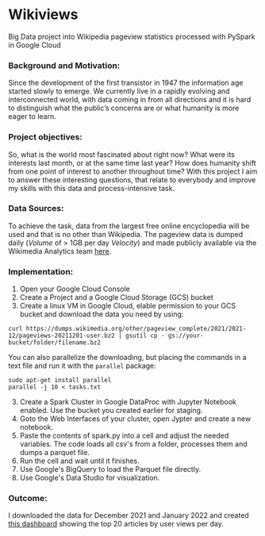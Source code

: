 # Wikiviews
Big Data project into Wikipedia pageview statistics processed with PySpark in Google Cloud

### Background and Motivation:
Since the development of the first transistor in 1947 the information age started slowly to emerge. We currently live in a rapidly evolving and interconnected world, with data coming in from all directions and it is hard to distinguish what the public’s concerns are or what humanity is more eager to learn.

### Project objectives:
So, what is the world most fascinated about right now? What were its interests last month, or at the same time last year? How does humanity shift from one point of interest to another throughout time? With this project I aim to answer these interesting questions, that relate to everybody and improve my skills with this data and process-intensive task.

### Data Sources:
To achieve the task, data from the largest free online encyclopedia will be used and that is no other than Wikipedia. The pageview data is dumped daily (*Volume* of > 1GB per day *Velocity*) and made publicly available via the Wikimedia Analytics team [here](https://dumps.wikimedia.org/other/pageview_complete/readme.html).

### Implementation:

1. Open your Google Cloud Console
2. Create a Project and a Google Cloud Storage (GCS) bucket 
3. Create a linux VM in Google Cloud, elable permission to your GCS bucket and download the data you need by using: 
```linux
curl https://dumps.wikimedia.org/other/pageview_complete/2021/2021-12/pageviews-20211201-user.bz2 | gsutil cp - gs://your-bucket/folder/filename.bz2
```
You can also parallelize the downloading, but placing the commands in a text file and run it with the `parallel` package:
```linux
sudo apt-get install parallel
parallel -j 10 < tasks.txt
```
3. Create a Spark Cluster in Google DataProc with Jupyter Notebook enabled. Use the bucket you created earlier for staging.
4. Goto the Web Interfaces of your cluster, open Jypter and create a new notebook.
5. Paste the contents of spark.py into a cell and adjust the needed variables. The code loads all csv's from a folder, processes them and dumps a parquet file.
7. Run the cell and wait until it finishes.
8. Use Google's BigQuery to load the Parquet file directly.
9. Use Google's Data Studio for visualization.

### Outcome:
I downloaded the data for December 2021 and January 2022 and created [this dashboard](https://datastudio.google.com/reporting/ee1602bb-913d-4625-952c-06dfd45c6512/page/sn7jC) showing the top 20 articles by user views per day.
